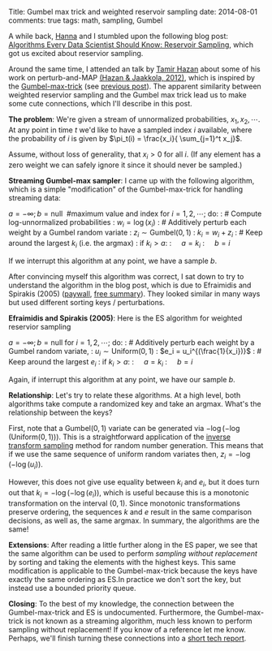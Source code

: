 Title: Gumbel max trick and weighted reservoir sampling
date: 2014-08-01
comments: true
tags: math, sampling, Gumbel

A while back, [Hanna](http://people.cs.umass.edu/~wallach/) and I stumbled upon
the following blog post:
[Algorithms Every Data Scientist Should Know: Reservoir Sampling](http://blog.cloudera.com/blog/2013/04/hadoop-stratified-randosampling-algorithm),
which got us excited about reservior sampling.

Around the same time, I attended an talk by
[Tamir Hazan](http://cs.haifa.ac.il/~tamir/) about some of his work on
perturb-and-MAP
[(Hazan & Jaakkola, 2012)](http://cs.haifa.ac.il/~tamir/papers/mean-width-icml12.pdf),
which is inspired by the
[Gumbel-max-trick](https://hips.seas.harvard.edu/blog/2013/04/06/the-gumbel-max-trick-for-discrete-distributions/)
(see [previous post](/blog/post/2014/07/31/gumbel-max-trick/)). The apparent
similarity between weighted reservior sampling and the Gumbel max trick lead us
to make some cute connections, which I'll describe in this post.

**The problem**: We're given a stream of unnormalized probabilities, $x_1,
x_2, \cdots$. At any point in time $t$ we'd like to have a sampled index $i$
available, where the probability of $i$ is given by $\pi_t(i) = \frac{x_i}{
\sum_{j=1}^t x_j}$.

Assume, without loss of generality, that $x_i > 0$ for all $i$. (If any element
has a zero weight we can safely ignore it since it should never be sampled.)

**Streaming Gumbel-max sampler**: I came up with the following algorithm, which
is a simple "modification" of the Gumbel-max-trick for handling streaming data:

$a = -\infty; b = \text{null}  \ \ \text{\# maximum value and index}$
for $i=1,2,\cdots;$ do:
:  \# Compute log-unnormalized probabilities
:  $w_i = \log(x_i)$
:  \# Additively perturb each weight by a Gumbel random variate
:  $z_i \sim \text{Gumbel}(0,1)$
:  $k_i = w_i + z_i$
:  \# Keep around the largest $k_i$ (i.e. the argmax)
:  if $k_i > a$:
:  $\ \ \ \ a = k_i$
:  $\ \ \ \ b = i$

If we interrupt this algorithm at any point, we have a sample $b$.

After convincing myself this algorithm was correct, I sat down to try to
understand the algorithm in the blog post, which is due to Efraimidis and
Spirakis (2005) ([paywall](http://dl.acm.org/citation.cfm?id=1138834),
[free summary](http://utopia.duth.gr/~pefraimi/research/data/2007EncOfAlg.pdf)). They
looked similar in many ways but used different sorting keys / perturbations.

**Efraimidis and Spirakis (2005)**: Here is the ES algorithm for weighted
reservior sampling

$a = -\infty; b = \text{null}$
for $i=1,2,\cdots;$ do:
:  \# Additively perturb each weight by a Gumbel random variate,
:  $u_i \sim \text{Uniform}(0,1)$
:  $e_i = u_i^{(\frac{1}{x_i})}$
:  \# Keep around the largest $e_i$
:  if $k_i > a$:
:  $\ \ \ \ a = k_i$
:  $\ \ \ \ b = i$

Again, if interrupt this algorithm at any point, we have our sample $b$.

**Relationship**: Let's try to relate these algorithms. At a high level, both
algorithms take compute a randomized key and take an argmax. What's the
relationship between the keys?

First, note that a $\text{Gumbel}(0,1)$ variate can be generated via
$-\log(-\log(\text{Uniform}(0,1)))$. This is a straightforward application of
the
[inverse transform sampling](http://en.wikipedia.org/wiki/Inverse_transform_sampling)
method for random number generation. This means that if we use the same sequence
of uniform random variates then, $z_i = -\log(-\log(u_i))$.

However, this does not give use equality between $k_i$ and $e_i$, but it does
turn out that $k_i = -\log(-\log(e_i))$, which is useful because this is a
monotonic transformation on the interval $(0,1)$. Since monotonic
transformations preserve ordering, the sequences $k$ and $e$ result in the same
comparison decisions, as well as, the same argmax. In summary, the algorithms
are the same!

**Extensions**: After reading a little further along in the ES paper, we see
that the same algorithm can be used to perform *sampling without replacement* by
sorting and taking the elements with the highest keys. This same modification is
applicable to the Gumbel-max-trick because the keys have exactly the same
ordering as ES.In practice we don't sort the key, but instead use a bounded
priority queue.

**Closing**: To the best of my knowledge, the connection between the
Gumbel-max-trick and ES is undocumented. Furthermore, the Gumbel-max-trick is
not known as a streaming algorithm, much less known to perform sampling without
replacement! If you know of a reference let me know. Perhaps, we'll finish
turning these connections into a
[short tech report](https://github.com/timvieira/gumbel).
